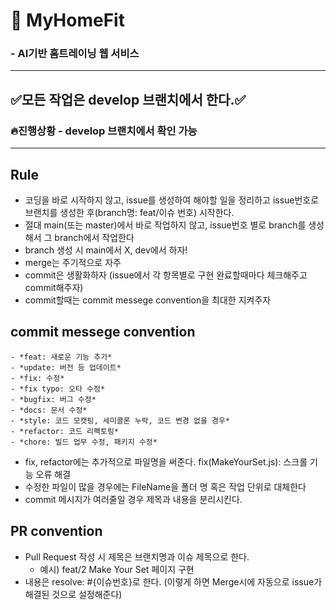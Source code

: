 # 💪 MyHomeFit 
### - AI기반 홈트레이닝 웹 서비스
-----------------------------

## ✅모든 작업은 develop 브랜치에서 한다.✅ ##
### 🔥진행상황 - develop 브랜치에서 확인 가능 ###

------------------------------------------
## Rule
- 코딩을 바로 시작하지 않고, issue를 생성하여 해야할 일을 정리하고 issue번호로 브랜치를 생성한 후(branch명: feat/이슈 번호) 시작한다.
- 절대 main(또는 master)에서 바로 작업하지 않고, issue번호 별로 branch를 생성해서 그 branch에서 작업한다 
- branch 생성 시 main에서 X, dev에서 하자!
- merge는 주기적으로 자주 
- commit은 생활화하자 (issue에서 각 항목별로 구현 완료할때마다 체크해주고 commit해주자)
- commit할때는 commit messege convention을 최대한 지켜주자


## commit messege convention
```
- *feat: 새로운 기능 추가*
- *update: 버전 등 업데이트*
- *fix: 수정*
- *fix typo: 오타 수정*
- *bugfix: 버그 수정*
- *docs: 문서 수정*
- *style: 코드 모캣팅, 세미콜론 누락, 코드 변경 없을 경우*
- *refactor: 코드 리펙토링*
- *chore: 빌드 업무 수정, 패키지 수정*
```
- fix, refactor에는 추가적으로 파일명을 써준다. fix(MakeYourSet.js): 스크롤 기능 오류 해결
- 수정한 파일이 많을 경우에는 FileName을 폴더 명 혹은 작업 단위로 대체한다
- commit 메시지가 여러줄일 경우 제목과 내용을 분리시킨다.


## PR convention
- Pull Request 작성 시 제목은 브랜치명과 이슈 제목으로 한다.
    - 예시) feat/2 Make Your Set 페이지 구현
- 내용은 resolve: #{이슈번호}로 한다. (이렇게 하면 Merge시에 자동으로 issue가 해결된 것으로 설정해준다) 
